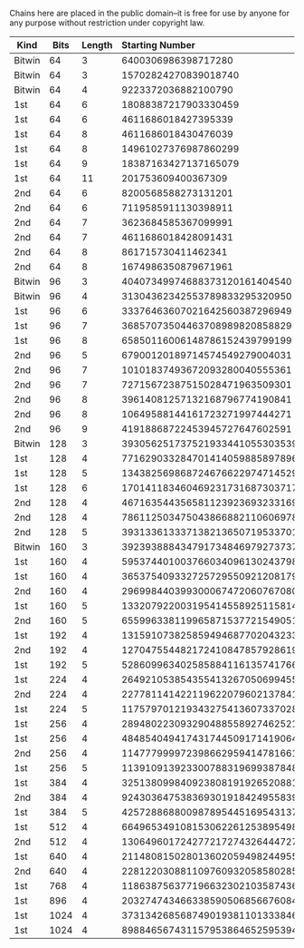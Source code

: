 Chains here are placed in the public domain–it is free for use by anyone for any purpose
without restriction under copyright law.

| Kind | Bits | Length | Starting Number |
| ---- | ---- | ------ |:--------------- |
| Bitwin | 64 | 3 | 6400306986398717280 |
| Bitwin | 64 | 3 | 15702824270839018740 |
| Bitwin | 64 | 4 | 9223372036882100790 |
| 1st  | 64   | 6 | 18088387217903330459 |
| 1st  | 64   | 6 | 4611686018427395339 |
| 1st  | 64   | 8 | 4611686018430476039 |
| 1st  | 64   | 8 | 14961027376987860299 |
| 1st  | 64   | 9 | 18387163427137165079 |
| 1st  | 64   | 11 | 201753609400367309 |
| 2nd  | 64   | 6 | 8200568588273131201 |
| 2nd  | 64   | 6 | 7119585911130398911 |
| 2nd  | 64   | 7 | 3623684585367099991 |
| 2nd  | 64   | 7 | 4611686018428091431 |
| 2nd  | 64   | 8 | 861715730411462341 |
| 2nd  | 64   | 8 | 1674986350879671961 |
| Bitwin | 96 | 3 | 40407349974688373120161404540 |
| Bitwin | 96 | 4 | 31304362342553789833295320950 |
| 1st  | 96   | 6 | 33376463607021642560387296949 |
| 1st  | 96   | 7 | 36857073504463708989820858829 |
| 1st  | 96   | 8 | 65850116006148786152439799199 |
| 2nd  | 96   | 5 | 67900120189714574549279004031 |
| 2nd  | 96   | 7 | 10101837493672093280040555361 |
| 2nd  | 96   | 7 | 72715672387515028471963509301 |
| 2nd  | 96   | 8 | 39614081257132168796774190841 |
| 2nd  | 96   | 8 | 10649588144161723271997444271 |
| 2nd  | 96   | 9 | 41918868722453945727647602591 |
| Bitwin | 128 | 3 | 39305625173752193344105530353982143730 |
| 1st  | 128  | 4 | 77162903328470141405988589789674379619 |
| 1st  | 128  | 5 | 134382569868724676622974714529481507019 |
| 1st  | 128  | 6 | 170141183460469231731687303717167733089 |
| 2nd  | 128  | 4 | 467163544356581123923693233169765411 |
| 2nd  | 128  | 4 | 78611250347504386688211060697879905631 |
| 2nd  | 128  | 5 | 39313361333713821365071953370171601071 |
| Bitwin | 160 | 3 | 392393888434791734846979273737983457731877192100 |
| 1st  | 160  | 4 | 595374401003766034096130243798882341754528442149 |
| 1st  | 160  | 4 | 365375409332725729550921208179070754913983243889 |
| 2nd  | 160  | 4 | 296998440399300067472060767080169347567163272451 |
| 1st  | 160  | 5 | 1332079220031954145589251158141208020515543604929 |
| 2nd  | 160  | 5 | 655996338119965871537721549051574508184037198531 |
| 1st  | 192  | 4 | 1315910738258594946877020432332324419730043990204002549999 |
| 2nd  | 192  | 4 | 127047554482172410847857928619907738690147109078632566751  |
| 1st  | 192  | 5 | 5286099634025858841161357417667683784807437672358608696939 |
| 1st  | 224  | 4 | 26492105385435541326705069945527933737713984117118578345330797608979 |
| 2nd  | 224  | 4 | 22778114142211962207960213784135598105906811222236549595128806545751 |
| 1st  | 224  | 5 | 11757970121934327541360733702827942876206847201076324344452911002529 |
| 1st  | 256  | 4 | 28948022309329048855892746252171976963317496166410141009864396001978284493479 |
| 1st  | 256  | 4 | 48485404941743174450917141906484355462490237658145525006839828940029456351669 |
| 2nd  | 256  | 4 | 11477799997239866295941478166154077568792584042185282664607488558757512965001 |
| 1st  | 256  | 5 | 113910913923300788319699387848674650656041243163866388656000063249848353322899 |
| 1st  | 384  | 4 | 32513809984092380819192652088162513959582762326769189004986614263354006979172021253243731928068713186557336122560969 |
| 2nd  | 384  | 4 | 9243036475383693019184249558391683043620596247492679410852220359983850670306393322662256232486961325798592165759821  |
| 1st  | 384  | 5 | 4257288688009878954451695431375817659515008633535285807045060622927544588698238829010900595221975499571076126680139 |
| 1st  | 512  | 4 | 6649653491081530622612538954981514863756002949295969609441086304155754360299515994556752300718232934858988121957955252900133322489991133429597175723068529 |
| 2nd  | 512  | 4 | 1306496017242772172743264447276527112501750362327928440722559572994619766769639623457450192156124916040769111470258706639743561430669385023580621264713531 |
| 1st  | 640  | 4 | 2114808150280136020594982449559271743100598184592768859100325004053601242007840417934409418223841139254332921492561624155776746447081613720745982050813711487912144580903765643976083914728571299 |
| 2nd  | 640  | 4 | 2281220308811097609320585802850145662446614253624279965289596258949637583604338693252956405658685699889321154786797203655344352360687718999126330659861107094125997337180132475041437098767579101 |
| 1st  | 768  | 4 | 1186387563771966323021035874369368132807321218190992295127185928992437744187507398449740416674504973717870497985077219660782409185450455176824057976730967985420790374164677914043888492047407062040237294767414832210954126767988140179 |
| 1st  | 896  | 4 | 203274743466338590506856676084692781871543449315690960832874378776482018697599795319503031064142081441580957059007386501168798841524204630787816838492320705090398088227343584066754152886572610125242424604166426067474385045647594683321692242457119953411978836810279307559 |
| 1st | 1024 | 4 |  37313426856874901938110133384605074194791927500210707276948918975046371522830901596065044944558427864187196889881993164303255749681644627614963632713725183364319410825898054225147061624559894980555489070322738683900143562848200257354774040241218537613789091499134051387344396560066242901217378861764936185029 |
| 1st | 1024 | 4 | 89884656743115795386465259539451236680898848947115328636715040578866337902750481566354238661203768010560056939935696678829394884407208311246423715319737062188883946712432742638151109800623047059726541476042502884419075341171231440736956555270413618581675255342293149119973622969239858152417678164815053566739 |
